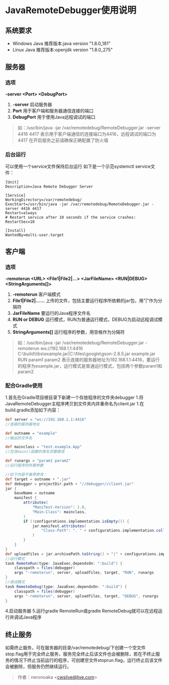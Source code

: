 # JavaRemoteDebugger使用说明

## 系统要求
+ Windows Java 推荐版本:java version "1.8.0_181"
+ Linux Java 推荐版本:openjdk version "1.8.0_275"

## 服务器
### 选项

**-server &lt;Port&gt; &lt;DebugPort&gt;**
1. **-server** 启动服务器
1. **Port** 用于客户端和服务器通信连接的端口
1. **DebugPort** 用于使用Java远程调试的端口
> 如：/usr/bin/java -jar /var/remotedebug/RemoteDebugger.jar -server 4416 4417
表示用于客户端通信的连接端口为4416，远程调试的端口为4417
在开启服务之前请确保正确配置了防火墙

### 后台运行
可以使用一个service文件保持后台运行
如下是一个示范systemctl service文件：
```
[Unit]
Description=Java Remote Debugger Server

[Service]
WorkingDirectory=/var/remotedebug/
ExecStart=/usr/bin/java -jar /var/remotedebug/RemoteDebugger.jar -server 4416 4417
Restart=always
# Restart service after 10 seconds if the service crashes:
RestartSec=10

[Install]
WantedBy=multi-user.target
```

## 客户端
### 选项

**-remoterun &lt;URL&gt; &lt;File1|File2|...&gt; &lt;JarFileName&gt; &lt;RUN|DEBUG&gt; &lt;StringArguments[]&gt;**
1. **-remoterun** 客户端模式
1. **File1|File2|……** 上传的文件，包括主要运行程序所依赖的jar包，用"|"作为分隔符
1. **JarFileName** 要运行的Java程序文件名
1. **RUN or DEBUG** 运行模式，RUN为普通运行模式，DEBUG为启动远程调试模式
1. **StringArguments[]** 运行程序的参数，用空格作为分隔符
> 如：/usr/bin/java -jar /var/remotedebug/RemoteDebugger.jar -remoterun ws://192.168.1.1:4416 C:\build\libs\example.jar|C:\files\google\gson-2.8.5.jar example.jar RUN param1 param2
表示连接的服务器地址为192.168.1.1:4416，要运行的程序为example.jar，运行模式是普通运行模式，包括两个参数param1和param2

### 配合Gradle使用

1.首先在Gradle项目根目录下新建一个存放程序的文件夹debugger
1.将JavaRemoteDebugger主程序拷贝到文件夹内并重命名为client.jar
1.在build.gradle添加如下内容：
```groovy
def server = "ws://192.168.1.1:4416"
//连接的服务器地址

def outname = "example"
//输出的文件名

def mainclass = "test.example.App"
//包含main()函数的类名完整路径

def runargs = "param1 param2"
//运行程序的所需参数

//如下内容不推荐修改：
def target = outname + ".jar"
def debugger = projectDir.path + "//debugger//client.jar"
jar {
	baseName = outname
	manifest {
		attributes(
			"Manifest-Version": 1.0,
			"Main-Class": mainclass,
		)
		if (!configurations.implementation.isEmpty()) {
			jar.manifest.attributes(
				"Class-Path": ". " + configurations.implementation.collect{ it.name }.join(" ")
			)
		}
	}
}
def uploadfiles = jar.archivePath.toString() + "|" + configurations.implementation.collect{ it }.join("|")
//运行模式
task RemoteRun(type: JavaExec,dependsOn: ":build") {
	classpath = files(debugger)
	args "-remoterun", server, uploadfiles, target, "RUN", runargs
}
//调试模式
task RemoteDebug(type: JavaExec,dependsOn: ":build") {
	classpath = files(debugger)
	args "-remoterun", server, uploadfiles, target, "DEBUG", runargs
}
```

4.启动服务器
5.运行gradle RemoteRun或gradle RemoteDebug就可以在远程运行并调试Java程序

## 终止服务
如需终止服务，可在服务器的目录/var/remotedebug/下创建一个空文件stop.flag用于完全终止服务，服务完全终止后该文件也会被删除，若在不终止服务的情况下终止当前运行的程序，可创建空文件stoprun.flag，运行终止后该文件会被删除，但服务仍然继续运行。


>作者：neronoaka
&lt;cwslive@live.com&gt;
